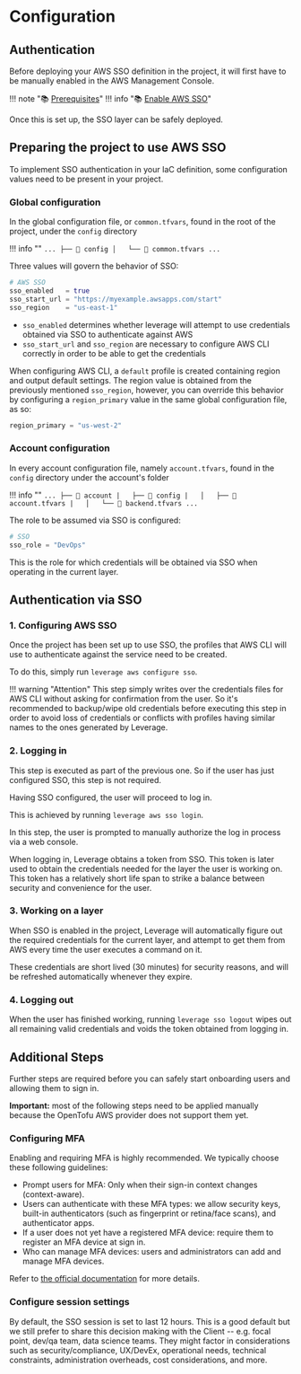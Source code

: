 # Configuration

## Authentication
Before deploying your AWS SSO definition in the project, it will first have to be manually enabled in the AWS Management Console.

!!! note ":books: [Prerequisites](https://docs.aws.amazon.com/singlesignon/latest/userguide/prereqs.html)"
!!! info ":books: [Enable AWS SSO](https://docs.aws.amazon.com/singlesignon/latest/userguide/step1.html)"

Once this is set up, the SSO layer can be safely deployed.

## Preparing the project to use AWS SSO
To implement SSO authentication in your IaC definition, some configuration values need to be present in your project.

### Global configuration
In the global configuration file, or `common.tfvars`, found in the root of the project, under the `config` directory

!!! info ""
    ```
    ...
    ├── 📂 config
    │   └── 📄 common.tfvars
    ...
    ```

Three values will govern the behavior of SSO:
```terraform
# AWS SSO
sso_enabled   = true
sso_start_url = "https://myexample.awsapps.com/start"
sso_region    = "us-east-1"
```

* `sso_enabled` determines whether leverage will attempt to use credentials obtained via SSO to authenticate against AWS
* `sso_start_url` and `sso_region` are necessary to configure AWS CLI correctly in order to be able to get the credentials
  
When configuring AWS CLI, a `default` profile is created containing region and output default settings. The region value is obtained from the previously mentioned `sso_region`, however, you can override this behavior by configuring a `region_primary` value in the same global configuration file, as so:
``` terraform
region_primary = "us-west-2"
```

### Account configuration

In every account configuration file, namely `account.tfvars`, found in the `config` directory under the account's folder

!!! info ""
    ```
    ...
    ├── 📂 account
    |   ├── 📂 config
    |   │   ├── 📄 account.tfvars
    |   │   └── 📄 backend.tfvars
    ...
    ```

The role to be assumed via SSO is configured:
``` terraform
# SSO
sso_role = "DevOps"
```

This is the role for which credentials will be obtained via SSO when operating in the current layer.

## Authentication via SSO

### 1. Configuring AWS SSO

Once the project has been set up to use SSO, the profiles that AWS CLI will use to authenticate against the service need to be created.

To do this, simply run `leverage aws configure sso`.

!!! warning "Attention"
    This step simply writes over the credentials files for AWS CLI without asking for confirmation from the user. So it's recommended to backup/wipe old credentials before executing this step in order to avoid loss of credentials or conflicts with profiles having similar names to the ones generated by Leverage. 

### 2. Logging in
This step is executed as part of the previous one. So if the user has just configured SSO, this step is not required.

Having SSO configured, the user will proceed to log in.

This is achieved by running `leverage aws sso login`.

In this step, the user is prompted to manually authorize the log in process via a web console.

When logging in, Leverage obtains a token from SSO. This token is later used to obtain the credentials needed for the layer the user is working on. This token has a relatively short life span to strike a balance between security and convenience for the user.

### 3. Working on a layer
When SSO is enabled in the project, Leverage will automatically figure out the required credentials for the current layer, and attempt to get them from AWS every time the user executes a command on it.

These credentials are short lived (30 minutes) for security reasons, and will be refreshed automatically whenever they expire.

### 4. Logging out
When the user has finished working, running `leverage sso logout` wipes out all remaining valid credentials and voids the token obtained from logging in.


## Additional Steps
Further steps are required before you can safely start onboarding users and allowing them to sign in.

**Important:** most of the following steps need to be applied manually because the OpenTofu AWS provider does not support them yet.

### Configuring MFA
Enabling and requiring MFA is highly recommended. We typically choose these following guidelines:

* Prompt users for MFA: Only when their sign-in context changes (context-aware).
* Users can authenticate with these MFA types: we allow security keys, built-in authenticators (such as fingerprint or retina/face scans), and authenticator apps.
* If a user does not yet have a registered MFA device: require them to register an MFA device at sign in.
* Who can manage MFA devices: users and administrators can add and manage MFA devices.

Refer to [the official documentation](https://docs.aws.amazon.com/singlesignon/latest/userguide/enable-mfa.html) for more details.

### Configure session settings
By default, the SSO session is set to last 12 hours. This is a good default but we still prefer to share this decision making with the Client -- e.g. focal point, dev/qa team, data science teams. They might factor in considerations such as security/compliance, UX/DevEx, operational needs, technical constraints, administration overheads, cost considerations, and more.
